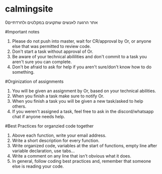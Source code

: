 # calmingsite
0אתר הרגעה לאנשים שתקועים במקלטים ולחרדתיים

#Important notes
1. Please do not push into master, wait for CR/approval by Or, or anyone else that was permitted to review code.
2. Don't start a task without approval of Or.
3. Be aware of your technical abililities and don't commit to a task you aren't sure you can complete.
4. Don't be afraid to ask for help if you aren't sure/don't know how to do something.
 
#Orginization of assignments
1. You will be given an assignment by Or, based on your technical abilities.
2. When you finish a task make sure to notify Or.
3. When you finish a task you will be given a new task/asked to help others.
4. If you weren't assigned a task, feel free to ask in the discord/whatsapp chat if anyone needs help.

#Best Practices for organzied code together
1. Above each function, write your email address.
2. Write a short description for every function.
3. Write organized code, variables at the start of functions, empty line after variable declaration, use tabs...
4. Write a comment on any line that isn't obvious what it does.
5. In general, follow coding best practices and, remember that someone else is reading your code.   
